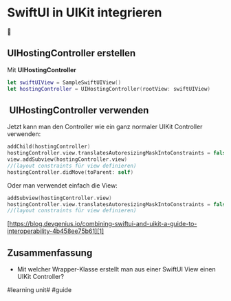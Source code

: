 # SwiftUI in UIKit integrieren
🎁

## UIHostingController erstellen

Mit **UIHostingController**

```swift
let swiftUIView = SampleSwiftUIView()
let hostingController = UIHostingController(rootView: swiftUIView)
```

##  UIHostingController verwenden
Jetzt kann man den Controller wie ein ganz normaler UIKit Controller verwenden:

```swift
addChild(hostingController)
hostingController.view.translatesAutoresizingMaskIntoConstraints = false
view.addSubview(hostingController.view)
//(layout constraints für view definieren)
hostingController.didMove(toParent: self)
```

Oder man verwendet einfach die View:

```swift
addSubview(hostingController.view)
hostingController.view.translatesAutoresizingMaskIntoConstraints = false
//(layout constraints für view definieren)
```

[https://blog.devgenius.io/combining-swiftui-and-uikit-a-guide-to-interoperability-4b458ee75b61][1]


## Zusammenfassung
- Mit welcher Wrapper-Klasse erstellt man aus einer SwiftUI View einen UIKit Controller?

[1]:	https://blog.devgenius.io/combining-swiftui-and-uikit-a-guide-to-interoperability-4b458ee75b61

#learning unit# #guide
